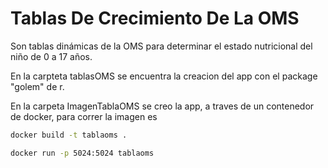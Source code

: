 # Tablas De Crecimiento De La OMS

Son tablas dinámicas de la OMS para determinar el estado nutricional del niño de 0 a 17 años.

En la carpteta tablasOMS se encuentra la creacion del app con el package "golem" de r.

En la carpeta ImagenTablaOMS se creo la app, a traves de un contenedor de docker, para correr la imagen es

```bash
docker build -t tablaoms .
```

```bash
docker run -p 5024:5024 tablaoms
```
